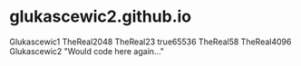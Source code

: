 # glukascewic2.github.io
Glukascewic1 TheReal2048 TheReal23 true65536 TheReal58 TheReal4096 Glukascewic2 "Would code here again..."
